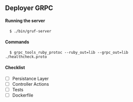 ## Deployer GRPC

#### Running the server

```
  $ ./bin/gruf-server
```

#### Commands

```
  $ grpc_tools_ruby_protoc --ruby_out=lib --grpc_out=lib ./healthcheck.proto
```

#### Checklist
- [ ] Persistance Layer
- [ ] Controller Actions
- [ ] Tests
- [ ] Dockerfile
